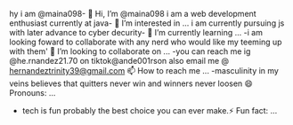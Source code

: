 hy i am @maina098- 👋 Hi, I’m @maina098
i am a web development enthusiast currently at java- 👀 I’m interested in ...
i am  currently pursuing js with later advance to cyber decurity- 🌱 I’m currently learning ...
-i am looking foward to collaborate with any nerd who would like my teeming up with them' 💞️ I’m looking to collaborate on ...
-you can reach me ig @he.rnandez21.70 on tiktok@ande001rson also email me @ hernandeztrinity39@gmail.com 📫 How to reach me ...
-masculinity in my veins believes that quitters never win and winners never loosen 😄 Pronouns: ...
- tech is fun probably the best choice you can ever make.⚡ Fun fact: ...

<!---
maina098/maina098 is a ✨ special ✨ repository because its `README.md` (this file) appears on your GitHub profile.
You can click the Preview link to take a look at your changes.
--->

